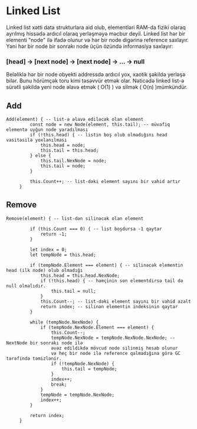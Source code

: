 # Linked List

Linked list xətti data strukturlara aid olub, elementləri RAM-da fiziki olaraq ayrılmış hissədə ardıcıl olaraq yerləşməyə məcbur deyil.  Linked list hər bir elementi "node" ilə ifadə olunur və hər bir node digərinə reference saxlayır. Yəni hər bir node bir sonrakı node üçün özündə informasiya saxlayır:

### [head] -> [next node] -> [next node] -> ... -> null

Beləliklə hər bir node obyekti addressdə ardıcıl yox, xaotik şəkildə yerləşə bilər. Bunu hörümçək toru kimi təsəvvür etmək olar. Nəticədə linked list-ə sürətli şəkildə yeni node əlavə etmək ( O(1) )  və silmək ( O(n) )mümkündür.   


## Add

```text
Add(element) { -- list-ə əlavə ediləcək olan element
         const node = new Node(element, this.tail); -- müvafiq elementə uyğun node yaradılması
         if (!this.head) { -- listin boş olub olmadığını head vasitəsilə yoxlanılması 
             this.head = node;
             this.tail = this.head;
         } else {
             this.tail.NexNode = node;
             this.tail = node;
         }

         this.Count++; -- list-dəki element sayını bir vahid artır
     }
```

## Remove

```text
Remove(element) { -- list-dən silinəcək olan element

         if (this.Count === 0) { -- list boşdursa -1 qaytar
             return -1;
         }

         let index = 0;
         let tempNode = this.head;

         if (tempNode.Element === element) { -- silinəcək elementin head (ilk node) olub olmadığı
             this.head = this.head.NexNode;
             if (!this.head) { -- həmçinin son elementdirsə tail də null olmalıdır. 
                 this.tail = null;
             }
             this.Count--; -- list-dəki element sayını bir vahid azalt
             return index; -- silinən elementin indeksinin qaytar
         }

         while (tempNode.NexNode) { 
             if (tempNode.NexNode.Element === element) {
                 this.Count--;
                 tempNode.NexNode = tempNode.NexNode.NexNode; -- NextNode bir sonrakı node ilə 
                 əvəz edildikdə mövcud node silinmiş hesab olunur 
                 və heç bir node ilə reference qalmadığına görə GC tərəfində təmizlənir. 
                 if (!tempNode.NexNode) {
                     this.tail = tempNode;
                 }
                 index++;
                 break;
             }
             tempNode = tempNode.NexNode;
             index++;
         }

         return index;
     }
```
